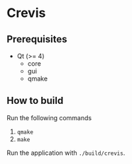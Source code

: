 # Crevis

## Prerequisites
- Qt (>= 4)
  - core
  - gui
  - qmake

## How to build
Run the following commands
1. `qmake`
2. `make`

Run the application with `./build/crevis`.
